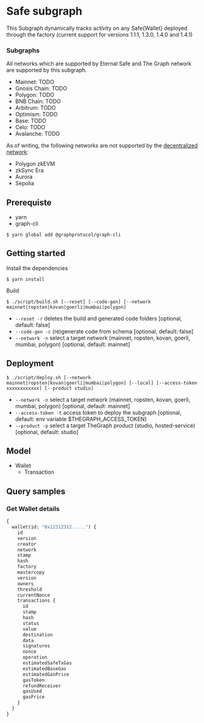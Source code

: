 
# Safe subgraph

This Subgraph dynamically tracks activity on any Safe{Wallet} deployed through the factory (current support for versions 1.1.1, 1.3.0, 1.4.0 and 1.4.1)

### Subgraphs

All networks which are supported by Eternal Safe and The Graph network are supported by this subgraph.

- Mainnet: TODO
- Gnosis Chain: TODO
- Polygon: TODO
- BNB Chain: TODO
- Arbitrum: TODO
- Optimism: TODO
- Base: TODO
- Celo: TODO
- Avalanche: TODO

As of writing, the following networks are not supported by the [decentralized network](https://thegraph.com/docs/en/developing/supported-networks/):
- Polygon zkEVM
- zkSync Era
- Aurora
- Sepolia

## Prerequiste

- yarn
- graph-cli

```
$ yarn global add @graphprotocol/graph-cli
```

## Getting started

Install the dependencies

```
$ yarn install
```

Build

```
$ ./script/build.sh [--reset] [--code-gen] [--network mainnet|ropsten|kovan|goerli|mumbai|polygon]
```

- `--reset -r` deletes the build and generated code folders [optional, default: false]
- `--code-gen -c` (re)generate code from schema [optional, default: false]
- `--network -n` select a target network (mainnet, ropsten, kovan, goerli, mumbai, polygon) [optional, default: mainnet]


## Deployment

```
$ ./script/deploy.sh [--network mainnet|ropsten|kovan|goerli|mumbai|polygon] [--local] [--access-token xxxxxxxxxxxx] [--product studio]
```

- `--network -n` select a target network (mainnet, ropsten, kovan, goerli, mumbai, polygon) [optional, default: mainnet]
- `--access-token -t` access token to deploy the subgraph [optional, default: env variable $THEGRAPH_ACCESS_TOKEN]
- `--product -p` select a target TheGraph product (studio, hosted-service) [optional, default: studio]


## Model

- Wallet
    -  Transaction

## Query samples

### Get Wallet details 

```graphql
{
  wallet(id: "0x12312312.....") {
    id
    version
    creator
    network
    stamp
    hash
    factory
    mastercopy
    version
    owners
    threshold
    currentNonce
    transactions {
      id
      stamp
      hash
      status
      value
      destination
      data
      signatures
      nonce
      operation
      estimatedSafeTxGas
      estimatedBaseGas
      estimatedGasPrice
      gasToken
      refundReceiver
      gasUsed
      gasPrice
    }
  }
}

```

